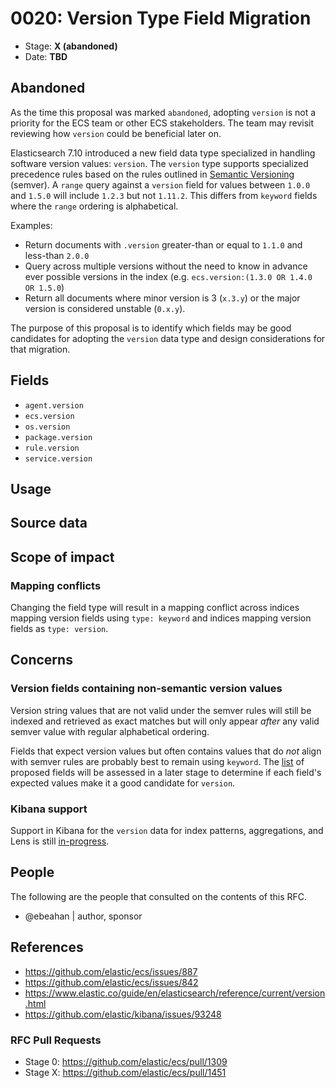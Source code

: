 # 0020: Version Type Field Migration
<!-- Leave this ID at 0000. The ECS team will assign a unique, contiguous RFC number upon merging the initial stage of this RFC. -->

- Stage: **X (abandoned)** <!-- Update to reflect target stage. See https://elastic.github.io/ecs/stages.html -->
- Date: **TBD** <!-- The ECS team sets this date at merge time. This is the date of the latest stage advancement. -->

<!--
As you work on your RFC, use the "Stage N" comments to guide you in what you should focus on, for the stage you're targeting.
Feel free to remove these comments as you go along.
-->

<!--
Stage X: Provide a brief explanation of why the proposal is being marked as abandoned. This is useful context for anyone revisiting this proposal or considering similar changes later on.
-->
## Abandoned

As the time this proposal was marked `abandoned`, adopting `version` is not a priority for the ECS team or other ECS stakeholders. The team may revisit reviewing how `version` could be beneficial later on.

<!--
Stage 0: Provide a high level summary of the premise of these changes. Briefly describe the nature, purpose, and impact of the changes. ~2-5 sentences.
-->

Elasticsearch 7.10 introduced a new field data type specialized in handling software version values: `version`. The `version` type supports specialized precedence rules based on the rules outlined in [Semantic Versioning](semver.org) (semver). A `range` query against a `version` field for values between `1.0.0` and `1.5.0` will include `1.2.3` but not `1.11.2`. This differs from `keyword` fields where the `range` ordering is alphabetical.

Examples:

* Return documents with `.version` greater-than or equal to `1.1.0` and less-than `2.0.0`
* Query across multiple versions without the need to know in advance ever possible versions in the index (e.g. `ecs.version:(1.3.0 OR 1.4.0 OR 1.5.0`)
* Return all documents where minor version is 3 (`x.3.y`) or the major version is considered unstable (`0.x.y`).

The purpose of this proposal is to identify which fields may be good candidates for adopting the `version` data type and design considerations for that migration.

## Fields

* `agent.version`
* `ecs.version`
* `os.version`
* `package.version`
* `rule.version`
* `service.version`

<!--
Stage 1: Describe at a high level how this change affects fields. Include new or updated yml field definitions for all of the essential fields in this draft. While not exhaustive, the fields documented here should be comprehensive enough to deeply evaluate the technical considerations of this change. The goal here is to validate the technical details for all essential fields and to provide a basis for adding experimental field definitions to the schema. Use GitHub code blocks with yml syntax formatting.
-->

<!--
Stage 2: Add or update all remaining field definitions. The list should now be exhaustive. The goal here is to validate the technical details of all remaining fields and to provide a basis for releasing these field definitions as beta in the schema. Use GitHub code blocks with yml syntax formatting.
-->

## Usage

<!--
Stage 1: Describe at a high-level how these field changes will be used in practice. Real world examples are encouraged. The goal here is to understand how people would leverage these fields to gain insights or solve problems. ~1-3 paragraphs.
-->

## Source data

<!--
Stage 1: Provide a high-level description of example sources of data. This does not yet need to be a concrete example of a source document, but instead can simply describe a potential source (e.g. nginx access log). This will ultimately be fleshed out to include literal source examples in a future stage. The goal here is to identify practical sources for these fields in the real world. ~1-3 sentences or unordered list.
-->

<!--
Stage 2: Included a real world example source document. Ideally this example comes from the source(s) identified in stage 1. If not, it should replace them. The goal here is to validate the utility of these field changes in the context of a real world example. Format with the source name as a ### header and the example document in a GitHub code block with json formatting.
-->

<!--
Stage 3: Add more real world example source documents so we have at least 2 total, but ideally 3. Format as described in stage 2.
-->

## Scope of impact

<!--
Stage 2: Identifies scope of impact of changes. Are breaking changes required? Should deprecation strategies be adopted? Will significant refactoring be involved? Break the impact down into:
 * Ingestion mechanisms (e.g. beats/logstash)
 * Usage mechanisms (e.g. Kibana applications, detections)
 * ECS project (e.g. docs, tooling)
The goal here is to research and understand the impact of these changes on users in the community and development teams across Elastic. 2-5 sentences each.
-->

### Mapping conflicts

Changing the field type will result in a mapping conflict across indices mapping version fields using `type: keyword` and indices mapping version fields as `type: version`.

## Concerns

<!--
Stage 1: Identify potential concerns, implementation challenges, or complexity. Spend some time on this. Play devil's advocate. Try to identify the sort of non-obvious challenges that tend to surface later. The goal here is to surface risks early, allow everyone the time to work through them, and ultimately document resolution for posterity's sake.
-->

### Version fields containing non-semantic version values

Version string values that are not valid under the semver rules will still be indexed and retrieved as exact matches but will only appear _after_ any valid semver value with regular alphabetical ordering.

Fields that expect version values but often contains values that do _not_ align with semver rules are probably best to remain using `keyword`. The [list](#Fields) of proposed fields will be assessed in a later stage to determine if each field's expected values make it a good candidate for `version`.


### Kibana support

Support in Kibana for the `version` data for index patterns, aggregations, and Lens is still [in-progress](https://github.com/elastic/kibana/issues/93248).

<!--
Stage 2: Document new concerns or resolutions to previously listed concerns. It's not critical that all concerns have resolutions at this point, but it would be helpful if resolutions were taking shape for the most significant concerns.
-->

<!--
Stage 3: Document resolutions for all existing concerns. Any new concerns should be documented along with their resolution. The goal here is to eliminate risk of churn and instability by ensuring all concerns have been addressed.
-->

## People

The following are the people that consulted on the contents of this RFC.

* @ebeahan | author, sponsor

<!--
Who will be or has been consulted on the contents of this RFC? Identify authorship and sponsorship, and optionally identify the nature of involvement of others. Link to GitHub aliases where possible. This list will likely change or grow stage after stage.

e.g.:

* @Yasmina | author
* @Monique | sponsor
* @EunJung | subject matter expert
* @JaneDoe | grammar, spelling, prose
* @Mariana
-->


## References

<!-- Insert any links appropriate to this RFC in this section. -->

* https://github.com/elastic/ecs/issues/887
* https://github.com/elastic/ecs/issues/842
* https://www.elastic.co/guide/en/elasticsearch/reference/current/version.html
* https://github.com/elastic/kibana/issues/93248

### RFC Pull Requests

<!-- An RFC should link to the PRs for each of it stage advancements. -->

* Stage 0: https://github.com/elastic/ecs/pull/1309
* Stage X: https://github.com/elastic/ecs/pull/1451

<!--
* Stage 1: https://github.com/elastic/ecs/pull/NNN
...
-->

